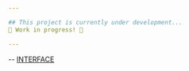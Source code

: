 ```yaml
---

## This project is currently under development...
🚧 Work in progress! 🚧

---
```


-- [INTERFACE](./src/images/test.png)